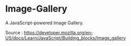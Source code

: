 # Image-Gallery

A JavaScript-powered Image Gallery.

Source : https://developer.mozilla.org/en-US/docs/Learn/JavaScript/Building_blocks/Image_gallery
